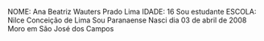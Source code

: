 NOME: Ana Beatriz Wauters Prado Lima
IDADE: 16
Sou estudante 
ESCOLA: Nilce Conceição de Lima
Sou Paranaense
Nasci dia 03 de abril de 2008
Moro em São José dos Campos
